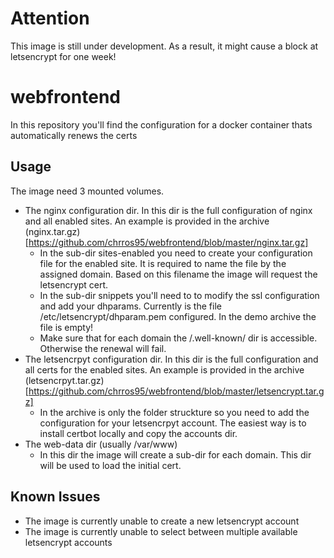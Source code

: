 # Attention
This image is still under development. As a result, it might cause a block at letsencrypt for one week!

# webfrontend
In this repository you'll find the configuration for a docker container thats automatically renews the certs

## Usage 
The image need 3 mounted volumes.
- The nginx configuration dir. In this dir is the full configuration of nginx and all enabled sites. An example is provided in the archive (nginx.tar.gz)[https://github.com/chrros95/webfrontend/blob/master/nginx.tar.gz]
  - In the sub-dir sites-enabled you need to create your configuration file for the enabled site. It is required to name the file by the assigned domain. Based on this filename the image will request the letsencrypt cert.
  - In the sub-dir snippets you'll need to to modify the ssl configuration and add your dhparams. Currently is the file /etc/letsencrypt/dhparam.pem configured. In the demo archive the file is empty!
  - Make sure that for each domain the /.well-known/ dir is accessible. Otherwise the renewal will fail.
- The letsencrpyt configuration dir. In this dir is the full configuration and all certs for the enabled sites. An example is provided in the archive (letsencrpyt.tar.gz)[https://github.com/chrros95/webfrontend/blob/master/letsencrypt.tar.gz]
  - In the archive is only the folder struckture so you need to add the configuration for your letsencrpyt account. The easiest way is to install certbot locally and copy the accounts dir.
- The web-data dir (usually /var/www)
  - In this dir the image will create a sub-dir for each domain. This dir will be used to load the initial cert.

## Known Issues
- The image is currently unable to create a new letsencrypt account
- The image is currently unable to select between multiple available letsencrypt accounts
